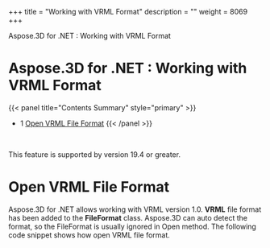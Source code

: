 +++
title = "Working with VRML Format" 
description = "" 
weight = 8069 
+++

Aspose.3D for .NET : Working with VRML Format  

# Aspose.3D for .NET : Working with VRML Format


{{< panel title="Contents Summary" style="primary" >}}
*   1 [Open VRML File Format](#WorkingwithVRMLFormat-OpenVRMLFileFormat)
{{< /panel >}}
 

 

This feature is supported by version 19.4 or greater.

# Open VRML File Format

Aspose.3D for .NET allows working with VRML version 1.0. **VRML** file format has been added to the **FileFormat** class. Aspose.3D can auto detect the format, so the FileFormat is usually ignored in Open method. The following code snippet shows how open VRML file format.

